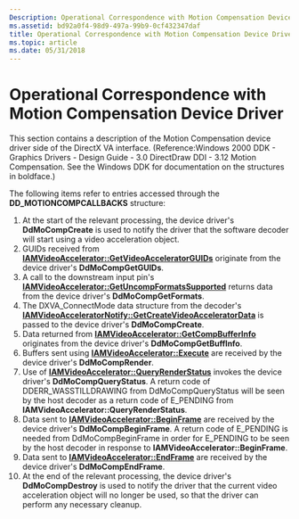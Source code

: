 ```yaml
---
Description: Operational Correspondence with Motion Compensation Device Driver
ms.assetid: bd92a0f4-98d9-497a-99b9-0cf432347daf
title: Operational Correspondence with Motion Compensation Device Driver
ms.topic: article
ms.date: 05/31/2018
---
```


# Operational Correspondence with Motion Compensation Device Driver

This section contains a description of the Motion Compensation device driver side of the DirectX VA interface. (Reference:Windows 2000 DDK - Graphics Drivers - Design Guide - 3.0 DirectDraw DDI - 3.12 Motion Compensation. See the Windows DDK for documentation on the structures in boldface.)

The following items refer to entries accessed through the **DD\_MOTIONCOMPCALLBACKS** structure:

1.  At the start of the relevant processing, the device driver's **DdMoCompCreate** is used to notify the driver that the software decoder will start using a video acceleration object.
2.  GUIDs received from [**IAMVideoAccelerator::GetVideoAcceleratorGUIDs**](/windows/desktop/api/videoacc/nf-videoacc-iamvideoaccelerator-getvideoacceleratorguids) originate from the device driver's **DdMoCompGetGUIDs**.
3.  A call to the downstream input pin's [**IAMVideoAccelerator::GetUncompFormatsSupported**](/windows/desktop/api/videoacc/nf-videoacc-iamvideoaccelerator-getuncompformatssupported) returns data from the device driver's **DdMoCompGetFormats**.
4.  The DXVA\_ConnectMode data structure from the decoder's [**IAMVideoAcceleratorNotify::GetCreateVideoAcceleratorData**](/windows/desktop/api/videoacc/nf-videoacc-iamvideoacceleratornotify-getcreatevideoacceleratordata) is passed to the device driver's **DdMoCompCreate**.
5.  Data returned from [**IAMVideoAccelerator::GetCompBufferInfo**](/windows/desktop/api/videoacc/nf-videoacc-iamvideoaccelerator-getcompbufferinfo) originates from the device driver's **DdMoCompGetBuffInfo**.
6.  Buffers sent using [**IAMVideoAccelerator::Execute**](/windows/desktop/api/videoacc/nf-videoacc-iamvideoaccelerator-execute) are received by the device driver's **DdMoCompRender**.
7.  Use of [**IAMVideoAccelerator::QueryRenderStatus**](/windows/desktop/api/videoacc/nf-videoacc-iamvideoaccelerator-queryrenderstatus) invokes the device driver's **DdMoCompQueryStatus**. A return code of DDERR\_WASSTILLDRAWING from DdMoCompQueryStatus will be seen by the host decoder as a return code of E\_PENDING from **IAMVideoAccelerator::QueryRenderStatus**.
8.  Data sent to [**IAMVideoAccelerator::BeginFrame**](/windows/desktop/api/videoacc/nf-videoacc-iamvideoaccelerator-beginframe) are received by the device driver's **DdMoCompBeginFrame**. A return code of E\_PENDING is needed from DdMoCompBeginFrame in order for E\_PENDING to be seen by the host decoder in response to **IAMVideoAccelerator::BeginFrame**.
9.  Data sent to [**IAMVideoAccelerator::EndFrame**](/windows/desktop/api/videoacc/nf-videoacc-iamvideoaccelerator-endframe) are received by the device driver's **DdMoCompEndFrame**.
10. At the end of the relevant processing, the device driver's **DdMoCompDestroy** is used to notify the driver that the current video acceleration object will no longer be used, so that the driver can perform any necessary cleanup.

 

 



